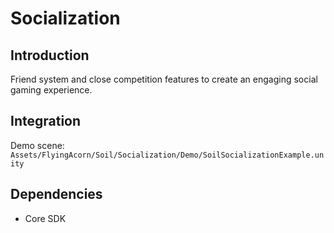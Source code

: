 # Socialization

## Introduction

Friend system and close competition features to create an engaging social gaming experience.

## Integration

Demo scene: `Assets/FlyingAcorn/Soil/Socialization/Demo/SoilSocializationExample.unity`

## Dependencies

- Core SDK